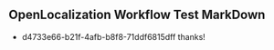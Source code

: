 ## OpenLocalization Workflow Test MarkDown
* d4733e66-b21f-4afb-b8f8-71ddf6815dff thanks!

<!--HONumber=Sep16_HO1-->


